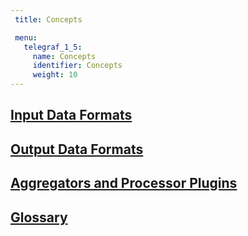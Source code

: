 ```yaml
---
 title: Concepts

 menu:
   telegraf_1_5:
     name: Concepts
     identifier: Concepts
     weight: 10
---
```


## [Input Data Formats](/telegraf/v1.4/concepts/data_formats_input/)

## [Output Data Formats](/telegraf/v1.4/concepts/data_formats_output/)

## [Aggregators and Processor Plugins](/telegraf/v1.4/concepts/aggregator_processor_plugins/)

## [Glossary](/telegraf/v1.4/concepts/glossary/)
